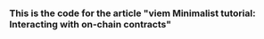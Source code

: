 ### This is the code for the article "viem Minimalist tutorial: Interacting with on-chain contracts"
